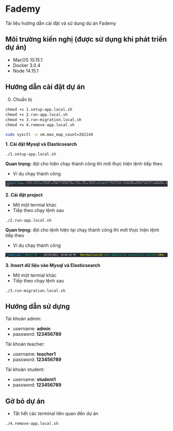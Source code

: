 # Fademy

Tài liệu hướng dẫn cài đặt và sử dụng dự án Fademy

## Môi trường kiến nghị (được sử dụng khi phát triển dự án)

- MacOS 10.15.1
- Docker 3.0.4
- Node 14.15.1

## Hướng dẫn cài đặt dự án

0. Chuẩn bị

```
chmod +x 1.setup-app.local.sh
chmod +x 2.run-app.local.sh
chmod +x 3.run-migration.local.sh
chmod +x 4.remove-app.local.sh
```

```bash
sudo sysctl -w vm.max_map_count=262144
```

**1. Cài đặt Mysql và Elasticsearch**

```
./1.setup-app.local.sh
```

**Quan trọng:** đợi cho hiện chạy thành công thì mới thực hiện lệnh tiếp theo

- Ví dụ chạy thành công

![step1_success](./docs/images/step1_success.png)

**2. Cài đặt project**

- Mở một termial khác
- Tiếp theo chạy lệnh sau

```
./2.run-app.local.sh
```

**Quan trọng:** đợi cho lệnh hiện tại chạy thành công thì mới thực hiện lệnh tiếp theo

- Ví dụ chạy thành công

![step2_success](./docs/images/step2_success.png)

**3. Insert dữ liệu vào Mysql và Elasticsearch**

- Mở một termial khác
- Tiếp theo chạy lệnh sau

```
./3.run-migration.local.sh
```

## Hướng dẫn sử dựng

Tài khoản admin:

- username: **admin**
- password: **123456789**

Tài khoản teacher:

- username: **teacher1**
- password: **123456789**

Tài khoản student:

- username: **student1**
- password: **123456789**

## Gỡ bỏ dự án

- Tắt hết các terminal liên quan đến dự án

```
./4.remove-app.local.sh
```
